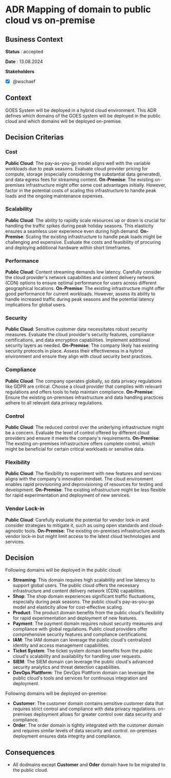 # ADR Mapping of domain to public cloud vs on-premise

## Business Context

**Status** : accepted

**Date** : 13.08.2024

**Stakeholders**

- [x] @wschaef

## Context

GOES System will be deployed in a hybrid cloud environment. This ADR defines which domains of the GOES system will be deployed in the public cloud and which domains will be deployed on-premise.

## Decision Criterias

### Cost

**Public Cloud**: The pay-as-you-go model aligns well with the variable workloads due to peak seasons. Evaluate cloud provider pricing for compute, storage (especially considering the substantial data generated), and data egress fees for streaming content.
**On-Premise**: The existing on-premises infrastructure might offer some cost advantages initially. However, factor in the potential costs of scaling this infrastructure to handle peak loads and the ongoing maintenance expenses.

### Scalability

**Public Cloud**: The ability to rapidly scale resources up or down is crucial for handling the traffic spikes during peak holiday seasons. This elasticity ensures a seamless user experience even during high demand.
**On-Premise**: Scaling the existing infrastructure to handle peak loads might be challenging and expensive. Evaluate the costs and feasibility of procuring and deploying additional hardware within short timeframes.

### Performance

**Public Cloud**: Content streaming demands low latency. Carefully consider the cloud provider's network capabilities and content delivery network (CDN) options to ensure optimal performance for users across different geographical locations.
**On-Premise**: The existing infrastructure might offer good performance for current workloads. However, assess its ability to handle increased traffic during peak seasons and the potential latency implications for global users.

### Security

**Public Cloud**: Sensitive customer data necessitates robust security measures. Evaluate the cloud provider's security features, compliance certifications, and data encryption capabilities. Implement additional security layers as needed.
**On-Premise**: The company likely has existing security protocols in place. Assess their effectiveness in a hybrid environment and ensure they align with cloud security best practices.

### Compliance

**Public Cloud**: The company operates globally, so data privacy regulations like GDPR are critical. Choose a cloud provider that complies with relevant regulations and offers tools to help maintain compliance.
**On-Premise**: Ensure the existing on-premises infrastructure and data handling practices adhere to all relevant data privacy regulations.

### Control

**Public Cloud**: The reduced control over the underlying infrastructure might be a concern. Evaluate the level of control offered by different cloud providers and ensure it meets the company's requirements.
**On-Premise**: The existing on-premises infrastructure offers complete control, which might be beneficial for certain critical workloads or sensitive data.

### Flexibility

**Public Cloud**: The flexibility to experiment with new features and services aligns with the company's innovation mindset. The cloud environment enables rapid provisioning and deprovisioning of resources for testing and development.
**On-Premise**: The existing infrastructure might be less flexible for rapid experimentation and deployment of new services.

### Vendor Lock-in

**Public Cloud**: Carefully evaluate the potential for vendor lock-in and consider strategies to mitigate it, such as using open standards and cloud-agnostic tools.
**On-Premise**: The existing on-premises infrastructure avoids vendor lock-in but might limit access to the latest cloud technologies and services.


## Decision

Following domains will be deployed in the public cloud:

- **Streaming**: This domain requires high scalability and low latency to support global users. The public cloud offers the necessary infrastructure and content delivery network (CDN) capabilities.
- **Shop**: The shop domain experiences significant traffic fluctuations, especially during peak seasons. The public cloud's pay-as-you-go model and elasticity allow for cost-effective scaling.
- **Product**: The product domain benefits from the public cloud's flexibility for rapid experimentation and deployment of new features. 
- **Payment**: The payment domain requires robust security measures and compliance with global regulations. Public cloud providers offer comprehensive security features and compliance certifications.
- **IAM**: The IAM domain can leverage the public cloud's centralized identity and access management capabilities.
- **Ticket System**: The ticket system domain benefits from the public cloud's scalability and availability for handling user requests.
- **SIEM**: The SIEM domain can leverage the public cloud's advanced security analytics and threat detection capabilities.
- **DevOps Plattform**: The DevOps Plattform domain can leverage the public cloud's tools and services for continuous integration and deployment. 

Following domains will be deployed on-premise:

- **Customer**: The customer domain contains sensitive customer data that requires strict control and compliance with data privacy regulations. on-premises deployment allows for greater control over data security and compliance.
- **Order**: The order domain is tightly integrated with the customer domain and requires similar levels of data security and control. on-premises deployment ensures data integrity and compliance. 

## Consequences 
- All dodmains except **Customer** and **Oder** domain have to be migrated to the public cloud.
